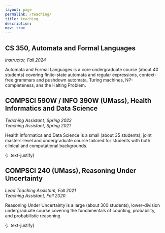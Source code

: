 ```yaml
---
layout: page
permalink: /teaching/
title: teaching
description: 
nav: true
---
```

## CS 350, Automata and Formal Languages
_Instructor, Fall 2024_

Automata and Formal Languages is a core undergraduate course (about 40 students) covering finite-state automata and regular expressions, context-free grammars and pushdown automata, Turing machines, NP-completeness, ans the Halting Problem.


## COMPSCI 590W / INFO 390W (UMass), Health Informatics and Data Science
_Teaching Assistant, Spring 2022_ <br />
_Teaching Assistant, Spring 2021_

Health Informatics and Data Science is a small (about 35 students), joint masters-level and undergraduate course tailored for students with both clinical and computational backgrounds.
<!-- As the sole TA during of this course, I worked with the instructors to develop and refine course content (including hands-on projects) and administer the course.
I also taught weekly discussion sections that aimed to reinforce course content, provide hands-on problem solving experience, and teach students about scientific computing libraries in Python. -->
{: .text-justify}

## COMPSCI 240 (UMass), Reasoning Under Uncertainty
_Lead Teaching Assistant, Fall 2021_ <br />
_Teaching Assistant, Fall 2020_

Reasoning Under Uncertainty is a large (about 300 students), lower-division undergraduate course covering the fundamentals of counting, probability, and probabilistic reasoning.
<!-- This course is foundational for many advanced concepts in computer science including machine learning, artificial intelligence, and data analysis.
As the lead teaching assistant, I was responsible for 1) updating the baseline content of all discussion sections to match the pace of the course while ensuring a consistent student experience, 2) designing weekly quizzes, and 3) managing many practical aspects of course administration.
I also led weekly discussion sections that aimed to reinforce course content and held office hours. -->
{: .text-justify}

